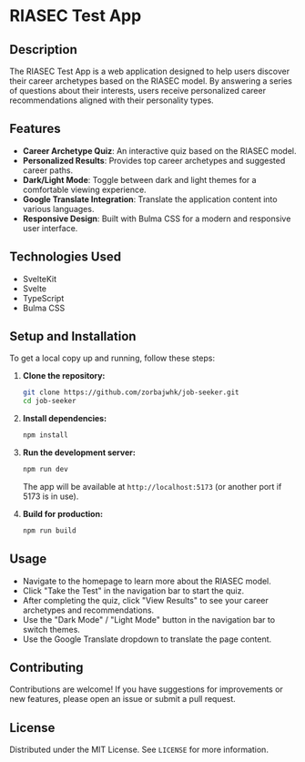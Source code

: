 # RIASEC Test App

## Description
The RIASEC Test App is a web application designed to help users discover their career archetypes based on the RIASEC model. By answering a series of questions about their interests, users receive personalized career recommendations aligned with their personality types.

## Features
- **Career Archetype Quiz**: An interactive quiz based on the RIASEC model.
- **Personalized Results**: Provides top career archetypes and suggested career paths.
- **Dark/Light Mode**: Toggle between dark and light themes for a comfortable viewing experience.
- **Google Translate Integration**: Translate the application content into various languages.
- **Responsive Design**: Built with Bulma CSS for a modern and responsive user interface.

## Technologies Used
- SvelteKit
- Svelte
- TypeScript
- Bulma CSS

## Setup and Installation

To get a local copy up and running, follow these steps:

1.  **Clone the repository:**
    ```bash
    git clone https://github.com/zorbajwhk/job-seeker.git
    cd job-seeker
    ```

2.  **Install dependencies:**
    ```bash
    npm install
    ```

3.  **Run the development server:**
    ```bash
    npm run dev
    ```
    The app will be available at `http://localhost:5173` (or another port if 5173 is in use).

4.  **Build for production:**
    ```bash
    npm run build
    ```

## Usage
- Navigate to the homepage to learn more about the RIASEC model.
- Click "Take the Test" in the navigation bar to start the quiz.
- After completing the quiz, click "View Results" to see your career archetypes and recommendations.
- Use the "Dark Mode" / "Light Mode" button in the navigation bar to switch themes.
- Use the Google Translate dropdown to translate the page content.

## Contributing
Contributions are welcome! If you have suggestions for improvements or new features, please open an issue or submit a pull request.

## License
Distributed under the MIT License. See `LICENSE` for more information.